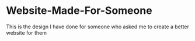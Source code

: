 # Website-Made-For-Someone
This is the design I have done for someone who asked me to create a better website for them
